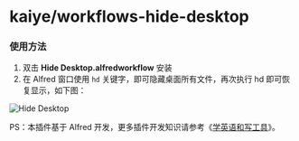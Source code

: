# kaiye/workflows-hide-desktop

### 使用方法

1. 双击 **Hide Desktop.alfredworkflow** 安装
2. 在 Alfred 窗口使用 `hd` 关键字，即可隐藏桌面所有文件，再次执行 hd 即可恢复显示，如下图：

![Hide Desktop](https://cloud.githubusercontent.com/assets/344283/12711909/9eec8c34-c8fe-11e5-8fed-ef082a9c876f.png)



PS：本插件基于 Alfred 开发，更多插件开发知识请参考《[学英语和写工具](https://github.com/kaiye/kaiye.github.com/issues/5)》。